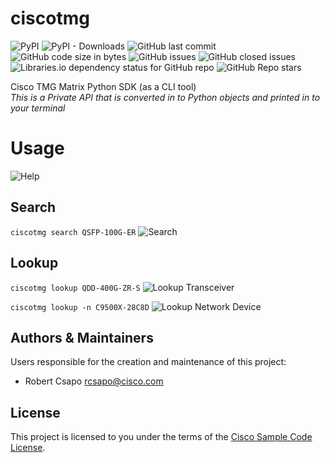 # ciscotmg

![PyPI](https://img.shields.io/pypi/v/ciscotmg)
![PyPI - Downloads](https://img.shields.io/pypi/dm/ciscotmg)
![GitHub last commit](https://img.shields.io/github/last-commit/robertcsapo/ciscotmg)
![GitHub code size in bytes](https://img.shields.io/github/languages/code-size/robertcsapo/ciscotmg)
![GitHub issues](https://img.shields.io/github/issues/robertcsapo/ciscotmg)
![GitHub closed issues](https://img.shields.io/github/issues-closed-raw/robertcsapo/ciscotmg)
![Libraries.io dependency status for GitHub repo](https://img.shields.io/librariesio/github/robertcsapo/ciscotmg)
![GitHub Repo stars](https://img.shields.io/github/stars/robertcsapo/ciscotmg?style=social)  

Cisco TMG Matrix Python SDK (as a CLI tool)  
_This is a Private API that is converted in to Python objects and printed in to your terminal_

# Usage
![Help](./img/ciscotmgcli.png)

## Search
```ciscotmg search QSFP-100G-ER```
![Search](./img/ciscotmgcli.search.png)

## Lookup
```ciscotmg lookup QDD-400G-ZR-S```
![Lookup Transceiver](./img/ciscotmgcli.lookup.png)

```ciscotmg lookup -n C9500X-28C8D```
![Lookup Network Device](./img/ciscotmgcli.lookup.n.png)

## Authors & Maintainers

Users responsible for the creation and maintenance of this project:

- Robert Csapo <rcsapo@cisco.com>

## License

This project is licensed to you under the terms of the [Cisco Sample
Code License](./LICENSE).